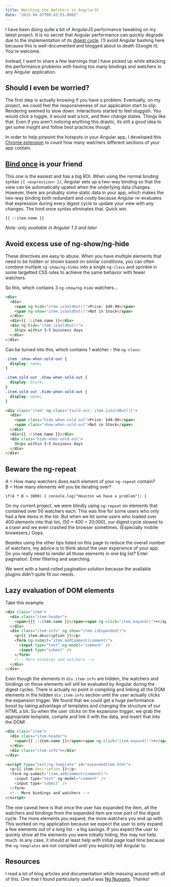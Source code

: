 ```yaml
---
title: Watching the Watchers in AngularJS
date: "2015-04-07T08:43:55.000Z"
---
```


I have been doing quite a bit of AngularJS performance tweaking on my latest project. It is no
secret that Angular performance can quickly degrade due to the implementation of its
[digest cycle](https://docs.angularjs.org/guide/scope). I'll avoid Angular bashing here because this
is well-documented and blogged about to death (Google it). You're welcome.

Instead, I want to share a few learnings that I have picked up while attacking the performance
problems with having too many bindings and watchers in any Angular application.

<!-- more -->

## Should I even be worried?

The first step is actually knowing if you have a problem. Eventually, on my project, we could feel
the responsiveness of our application start to slip. Rendering seemed to slow down. Interactions
started to feel sluggish. You would click a toggle, it would wait a tick, and then change states.
Things like that. Even if you aren't noticing anything this drastic, its still a good idea to get
some insight and follow best practices though.

In order to help pinpoint the hotspots in your Angular app, I developed this
[Chrome extension](https://chrome.google.com/webstore/detail/angularjs-inspect-watcher/gdfcinoagafkodbnkjemaajfahnmfkhg)
to count how many watchers different sections of your app contain.

## [Bind once](https://docs.angularjs.org/guide/expression#one-time-binding) is your friend

This one is the easiest and has a big ROI. When using the normal binding syntax
`{{ <expression> }}`, Angular sets up a two-way binding so that the view can be automatically upated
when the underlying data changes. However, there are probably some static data in your app, which
makes the two-way binding both redundant and costly because Angular re-evaluates that expression
during every digest cycle to update your view with any changes. The bind once syntax eliminates
that. Quick win.

```
{{ ::item.name }}
```

_Note: only available in Angular 1.3 and later_

## Avoid excess use of ng-show/ng-hide

These directives are easy to abuse. When you have multiple elements that need to be hidden or shown
based on similar conditions, you can often combine multiple `ng-show/ng-hides` into a single
`ng-class` and sprinkle in some targetted CSS rules to achieve the same behavior with fewer
watchers.

So this, which contains 3 `ng-show/ng-hide` watchers...

```html
<div>
  <div>
    <span ng-hide="item.isSoldOut()">Price: $49.99</span>
    <span ng-show="item.isSoldOut()">Not in Stock</span>
  </div>
  <div>{{ ::item.name }}</div>
  <div ng-hide="item.isSoldOut()">
    Ships within 3-5 business days
  </div>
</div>
```

Can be turned into this, which contains 1 watcher - the `ng-class`:

```css item.css
.item .show-when-sold-out {
  display: none;
}

.item.sold-out .show-when-sold-out {
  display: block;
}
.item.sold-out .hide-when-sold-out {
  display: none;
}
```

```html
<div class="item" ng-class="{sold-out: item.isSoldOut()}">
  <div>
    <span class="hide-when-sold-out">Price: $49.99</span>
    <span class="show-when-sold-out">Not in Stock</span>
  </div>
  <div>{{ ::item.name }}</div>
  <div class="hide-when-sold-out">
    Ships within 3-5 business days
  </div>
</div>
```

## Beware the ng-repeat

A = How many watchers does each element of your `ng-repeat` contain?<br/> B = How many elements will
you be iterating over?

`if(A * B > 3000) { console.log("Houston we have a problem"); }`

On my current project, we were blindly using `ng-repeat` on elements that contained over 50 watchers
each. This was fine for some users who only had a few items in the list. But when we hit some users
who loaded over 400 elements into that list, (50 \* 400 = 20,000), our digest cycle slowed to a
crawl and we even crashed the browser sometimes. (Especially mobile browesers.) Oops.

Besides using the other tips listed on this page to reduce the overall number of watchers, my advice
is to think about the user experience of your app. Do you really need to render all those elements
in one big list? Enter pagination. Enter filtering and searching.

We went with a hand-rolled pagination solution because the available plugins didn't quite fit our
needs.

## Lazy evaluation of DOM elements

Take this example:

```html
<div class="item">
  <div class="item-header">
    <span>{{{ ::item.name }}</span><span ng-click="item.expand()">+</span>
  </div>
  <div class="item-info" ng-show="item.isExpanded()">
    <p>{{ item.description }}</p>
    <form ng-submit="item.addComment(comment)">
      <input type="text" ng-model="comment" />
      <input type="submit" />
    </form>
    <!-- More bindings and watchers -->
  </div>
</div>
```

Even though the elements in `div.item-info` are hidden, the watchers and bindings on those elements
will still be evaluated by Angular during the digest cycles. There is actually no point in compiling
and linking all the DOM elements in the hidden `div.item-info` section until the user actually
clicks the expansion trigger. We found that we could get a huge performance boost by taking
advantage of templates and changing the structure of our HTML a bit. So when the user clicks on the
expansion trigger, we grab the appropriate template, compile and link it with the data, and insert
that into the DOM!

```html
<div class="item">
  <div class="item-header">
    <span>{{ ::item.name }}</span><span ng-click="item.expand()">+</span>
  </div>
  <div class="item-info"></div>
</div>

<script type="text/ng-template" id="expandedItem.html">
  <p>{{ item.description }}</p>
  <form ng-submit="item.addComment(comment)">
    <input type="text" ng-model="comment" />
    <input type="submit" />
  </form>
  <!-- More bindings and watchers -->
</script>
```

The one caveat here is that once the user has expanded the item, all the watchers and bindings from
the expanded item are now part of the digest cycle. The more elements you expand, the more watchers
you end up with. This worked on my application because we expect the user to only expand a few
elements out of a long list - a big savings. If you expect the user to quickly show all the elements
you were initially hiding, this may not help much. In any case, it should at least help with initial
page load time because the `ng-templates` are not compiled until you explicity tell Angular to.

## Resources

I read a lot of blog articles and documentation while messing around with all of this. One that I
found particularly useful was [Ng Nuggets](http://ng.malsup.com/). Thanks!
